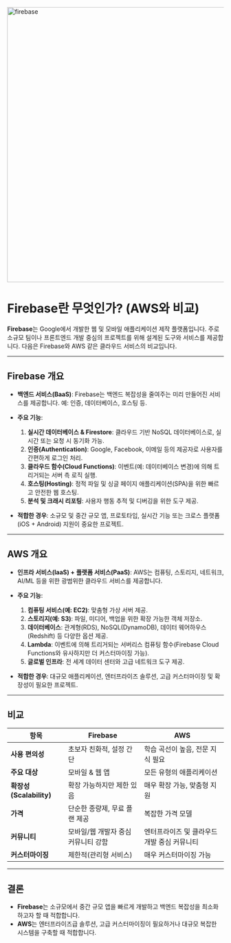 
<img src='https://github.com/user-attachments/assets/8faf0ab9-0da6-418d-9812-e2b844b8aa3e' alt='firebase' width='640px' />

# Firebase란 무엇인가? (AWS와 비교)

**Firebase**는 Google에서 개발한 웹 및 모바일 애플리케이션 제작 플랫폼입니다. 주로 소규모 팀이나 프론트엔드 개발 중심의 프로젝트를 위해 설계된 도구와 서비스를 제공합니다. 다음은 Firebase와 AWS 같은 클라우드 서비스의 비교입니다.

---

## **Firebase 개요**
- **백엔드 서비스(BaaS)**: Firebase는 백엔드 복잡성을 줄여주는 미리 만들어진 서비스를 제공합니다. 예: 인증, 데이터베이스, 호스팅 등.
- **주요 기능**:
  1. **실시간 데이터베이스 & Firestore**: 클라우드 기반 NoSQL 데이터베이스로, 실시간 또는 요청 시 동기화 가능.
  2. **인증(Authentication)**: Google, Facebook, 이메일 등의 제공자로 사용자를 간편하게 로그인 처리.
  3. **클라우드 함수(Cloud Functions)**: 이벤트(예: 데이터베이스 변경)에 의해 트리거되는 서버 측 로직 실행.
  4. **호스팅(Hosting)**: 정적 파일 및 싱글 페이지 애플리케이션(SPA)을 위한 빠르고 안전한 웹 호스팅.
  5. **분석 및 크래시 리포팅**: 사용자 행동 추적 및 디버깅을 위한 도구 제공.

- **적합한 경우**: 소규모 및 중간 규모 앱, 프로토타입, 실시간 기능 또는 크로스 플랫폼(iOS + Android) 지원이 중요한 프로젝트.

---

## **AWS 개요**
- **인프라 서비스(IaaS) + 플랫폼 서비스(PaaS)**: AWS는 컴퓨팅, 스토리지, 네트워크, AI/ML 등을 위한 광범위한 클라우드 서비스를 제공합니다.
- **주요 기능**:
  1. **컴퓨팅 서비스(예: EC2)**: 맞춤형 가상 서버 제공.
  2. **스토리지(예: S3)**: 파일, 미디어, 백업을 위한 확장 가능한 객체 저장소.
  3. **데이터베이스**: 관계형(RDS), NoSQL(DynamoDB), 데이터 웨어하우스(Redshift) 등 다양한 옵션 제공.
  4. **Lambda**: 이벤트에 의해 트리거되는 서버리스 컴퓨팅 함수(Firebase Cloud Functions와 유사하지만 더 커스터마이징 가능).
  5. **글로벌 인프라**: 전 세계 데이터 센터와 고급 네트워크 도구 제공.

- **적합한 경우**: 대규모 애플리케이션, 엔터프라이즈 솔루션, 고급 커스터마이징 및 확장성이 필요한 프로젝트.

---

## **비교**
| **항목**                 | **Firebase**                          | **AWS**                                     |
|--------------------------|----------------------------------------|---------------------------------------------|
| **사용 편의성**          | 초보자 친화적, 설정 간단              | 학습 곡선이 높음, 전문 지식 필요             |
| **주요 대상**            | 모바일 & 웹 앱                        | 모든 유형의 애플리케이션                     |
| **확장성(Scalability)**  | 확장 가능하지만 제한 있음             | 매우 확장 가능, 맞춤형 지원                  |
| **가격**                 | 단순한 종량제, 무료 플랜 제공          | 복잡한 가격 모델                             |
| **커뮤니티**             | 모바일/웹 개발자 중심 커뮤니티 강함   | 엔터프라이즈 및 클라우드 개발 중심 커뮤니티 |
| **커스터마이징**         | 제한적(관리형 서비스)                  | 매우 커스터마이징 가능                       |

---

## **결론**
- **Firebase**는 소규모에서 중간 규모 앱을 빠르게 개발하고 백엔드 복잡성을 최소화하고자 할 때 적합합니다.
- **AWS**는 엔터프라이즈급 솔루션, 고급 커스터마이징이 필요하거나 대규모 복잡한 시스템을 구축할 때 적합합니다.
